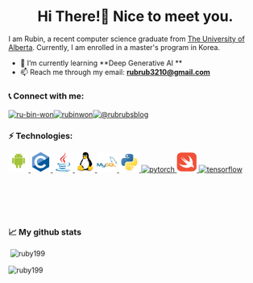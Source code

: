 <h1 align="center">Hi There!👋 Nice to meet you. </h1>

I am Rubin, a recent computer science graduate from [The University of Alberta](https://www.ualberta.ca/). Currently, I am enrolled in a master's program in Korea.

- 🌱 I’m currently learning **Deep Generative AI **
- 📫 Reach me through my email: **rubrub3210@gmail.com**

<h3 align="left">📞 Connect with me:</h3><p align="left"><a href="https://linkedin.com/in/ru-bin-won-904a58226" target="blank"><img align="center" src="https://raw.githubusercontent.com/rahuldkjain/github-profile-readme-generator/master/src/images/icons/Social/linked-in-alt.svg" alt="ru-bin-won" height="30" width="40" /></a><a href="https://instagram.com/rubinwon" target="blank"><img align="center" src="https://raw.githubusercontent.com/rahuldkjain/github-profile-readme-generator/master/src/images/icons/Social/instagram.svg" alt="rubinwon" height="30" width="40" /></a><a href="https://www.youtube.com/channel/UChsJWN5TwwVlHhwRi3Buokg" target="blank"><img align="center" src="https://raw.githubusercontent.com/rahuldkjain/github-profile-readme-generator/master/src/images/icons/Social/youtube.svg" alt="@rubrubsblog" height="30" width="40" /></a></p><h3 align="left">⚡ Technologies:</h3><p align="left"> <a href="https://developer.android.com" target="_blank" rel="noreferrer"> <img src="https://raw.githubusercontent.com/devicons/devicon/master/icons/android/android-original-wordmark.svg" alt="android" width="40" height="40"/> </a> <a href="https://www.cprogramming.com/" target="_blank" rel="noreferrer"> <img src="https://raw.githubusercontent.com/devicons/devicon/master/icons/c/c-original.svg" alt="c" width="40" height="40"/> </a> <a href="https://www.java.com" target="_blank" rel="noreferrer"> <img src="https://raw.githubusercontent.com/devicons/devicon/master/icons/java/java-original.svg" alt="java" width="40" height="40"/> </a> <a href="https://www.linux.org/" target="_blank" rel="noreferrer"> <img src="https://raw.githubusercontent.com/devicons/devicon/master/icons/linux/linux-original.svg" alt="linux" width="40" height="40"/> </a> <a href="https://www.mysql.com/" target="_blank" rel="noreferrer"> <img src="https://raw.githubusercontent.com/devicons/devicon/master/icons/mysql/mysql-original-wordmark.svg" alt="mysql" width="40" height="40"/> </a> <a href="https://www.python.org" target="_blank" rel="noreferrer"> <img src="https://raw.githubusercontent.com/devicons/devicon/master/icons/python/python-original.svg" alt="python" width="40" height="40"/> </a> <a href="https://pytorch.org/" target="_blank" rel="noreferrer"> <img src="https://www.vectorlogo.zone/logos/pytorch/pytorch-icon.svg" alt="pytorch" width="40" height="40"/> </a> <a href="https://developer.apple.com/swift/" target="_blank" rel="noreferrer"> <img src="https://raw.githubusercontent.com/devicons/devicon/master/icons/swift/swift-original.svg" alt="swift" width="40" height="40"/> </a> <a href="https://www.tensorflow.org" target="_blank" rel="noreferrer"> <img src="https://www.vectorlogo.zone/logos/tensorflow/tensorflow-icon.svg" alt="tensorflow" width="40" height="40"/> </a> </p>


<br><br><br><br> <!-- Ensures separation and clears any floating elements -->

<h3 align="left">📈 My github stats</h3>
<p>&nbsp;<img align="center" src="https://github-readme-stats.vercel.app/api?username=ruby199&show_icons=true&locale=en&&theme=ambient_gradient" alt="ruby199" /></p>
<p><img align="center" src="https://github-readme-streak-stats.herokuapp.com/?user=ruby199&&theme=ocean-gradient" alt="ruby199" /></p>

